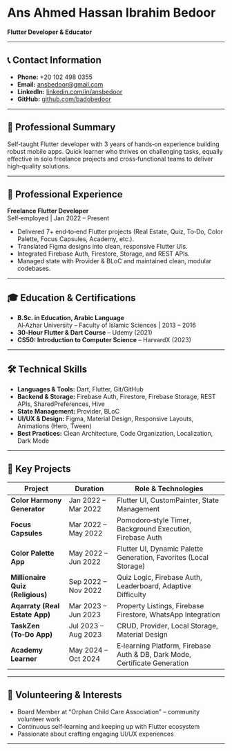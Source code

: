 # Ans Ahmed Hassan Ibrahim Bedoor  
**Flutter Developer & Educator**

---

## 📞 Contact Information
- **Phone:** +20 102 498 0355  
- **Email:** ansbedoor@gmail.com  
- **LinkedIn:** [linkedin.com/in/ansbedoor](https://www.linkedin.com/in/ansbedoor)  
- **GitHub:** [github.com/badobedoor](https://github.com/badobedoor)  

---

## 🎯 Professional Summary
Self‑taught Flutter developer with 3 years of hands‑on experience building robust mobile apps. Quick learner who thrives on challenging tasks, equally effective in solo freelance projects and cross‑functional teams to deliver high‑quality solutions.

---

## 💼 Professional Experience
**Freelance Flutter Developer**  
Self‑employed | Jan 2022 – Present  
- Delivered 7+ end‑to‑end Flutter projects (Real Estate, Quiz, To‑Do, Color Palette, Focus Capsules, Academy, etc.).  
- Translated Figma designs into clean, responsive Flutter UIs.  
- Integrated Firebase Auth, Firestore, Storage, and REST APIs.  
- Managed state with Provider & BLoC and maintained clean, modular codebases.  

---

## 🎓 Education & Certifications  
- **B.Sc. in Education, Arabic Language**  
  Al‑Azhar University – Faculty of Islamic Sciences | 2013 – 2016  
- **30‑Hour Flutter & Dart Course** – Udemy (2021)  
- **CS50: Introduction to Computer Science** – HarvardX (2023)  

---

## 🛠️ Technical Skills
- **Languages & Tools:** Dart, Flutter, Git/GitHub  
- **Backend & Storage:** Firebase Auth, Firestore, Firebase Storage, REST APIs, SharedPreferences, Hive  
- **State Management:** Provider, BLoC  
- **UI/UX & Design:** Figma, Material Design, Responsive Layouts, Animations (Hero, Tween)  
- **Best Practices:** Clean Architecture, Code Organization, Localization, Dark Mode  

---

## 🚀 Key Projects

| Project                          | Duration             | Role & Technologies                                  |
|----------------------------------|----------------------|-------------------------------------------------------|
| **Color Harmony Generator**      | Jan 2022 – Mar 2022  | Flutter UI, CustomPainter, State Management          |
| **Focus Capsules**               | Mar 2022 – May 2022  | Pomodoro‑style Timer, Background Execution, Firebase Auth |
| **Color Palette App**            | May 2022 – Jun 2022  | Flutter UI, Dynamic Palette Generation, Favorites (Local Storage) |
| **Millionaire Quiz (Religious)** | Sep 2022 – Nov 2022  | Quiz Logic, Firebase Auth, Leaderboard, Adaptive Difficulty |
| **Aqarraty (Real Estate App)**   | Mar 2023 – Jun 2023  | Property Listings, Firebase Firestore, WhatsApp Integration |
| **TaskZen (To‑Do App)**          | Jul 2023 – Aug 2023  | CRUD, Provider, Local Storage, Material Design        |
| **Academy Learner**              | May 2024 – Oct 2024  | E‑learning Platform, Firebase Auth & DB, Dark Mode, Certificate Generation |

---

## 🌟 Volunteering & Interests
- Board Member at “Orphan Child Care Association” – community volunteer work  
- Continuous self‑learning and keeping up with Flutter ecosystem  
- Passionate about crafting engaging UI/UX experiences  

---

